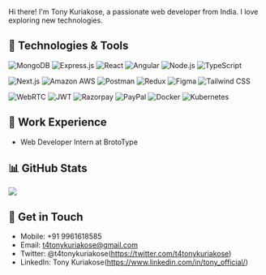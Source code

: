 
Hi there! I'm Tony Kuriakose, a passionate web developer from India. I love exploring new technologies.

## 🔧 Technologies & Tools

![MongoDB](https://img.shields.io/badge/MongoDB-47A248?style=flat-square&logo=mongodb&logoColor=white)
![Express.js](https://img.shields.io/badge/Express.js-000000?style=flat-square&logo=express&logoColor=white)
![React](https://img.shields.io/badge/-React-61DAFB?style=flat-square&logo=react&logoColor=white)
![Angular](https://img.shields.io/badge/Angular-DD0031?style=flat-square&logo=angular&logoColor=white)
![Node.js](https://img.shields.io/badge/-Node.js-339933?style=flat-square&logo=node.js&logoColor=white)
![TypeScript](https://img.shields.io/badge/-TypeScript-007ACC?style=flat-square&logo=typescript&logoColor=white) 

![Next.js](https://img.shields.io/badge/-Next.js-000000?style=flat-square&logo=next.js&logoColor=white) 
![Amazon AWS](https://img.shields.io/badge/AWS-232F3E?style=flat-square&logo=amazon-aws&logoColor=white)
![Postman](https://img.shields.io/badge/-Postman-FF6C37?style=flat-square&logo=postman&logoColor=white) 
![Redux](https://img.shields.io/badge/-Redux-764ABC?style=flat-square&logo=redux&logoColor=white)
![Figma](https://img.shields.io/badge/-Figma-F24E1E?style=flat-square&logo=figma&logoColor=white) 
![Tailwind CSS](https://img.shields.io/badge/-Tailwind_CSS-38B2AC?style=flat-square&logo=tailwind-css&logoColor=white) 

![WebRTC](https://img.shields.io/badge/-WebRTC-333333?style=flat-square&logo=webrtc&logoColor=white) 
![JWT](https://img.shields.io/badge/-JWT-000000?style=flat-square&logo=json-web-tokens&logoColor=white) 
![Razorpay](https://img.shields.io/badge/-Razorpay-FF4500?style=flat-square&logo=razorpay&logoColor=white) 
![PayPal](https://img.shields.io/badge/-PayPal-00457C?style=flat-square&logo=paypal&logoColor=white) 
![Docker](https://img.shields.io/badge/-Docker-2496ED?style=flat-square&logo=docker&logoColor=white) 
![Kubernetes](https://img.shields.io/badge/-Kubernetes-326CE5?style=flat-square&logo=kubernetes&logoColor=white) 
>

## 💼 Work Experience

- Web Developer Intern at BrotoType

## 📊 GitHub Stats

![](https://github-readme-stats.vercel.app/api?username=tonykuriakose&show_icons=true&count_private=true&hide=prs&theme=radical)

## 📝 Get in Touch
- Mobile: +91 9961618585
- Email: t4tonykuriakose@gmail.com
- Twitter: @t4tonykuriakose(https://twitter.com/t4tonykuriakose)
- LinkedIn: Tony Kuriakose(https://www.linkedin.com/in/tony_official/)


